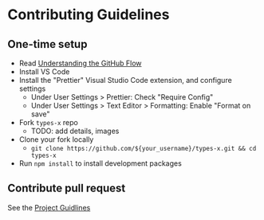 # Contributing Guidelines

## One-time setup

- Read [Understanding the GitHub Flow](https://guides.github.com/introduction/flow/index.html)
- Install VS Code
- Install the "Prettier" Visual Studio Code extension, and configure settings
  - Under User Settings > Prettier: Check "Require Config"
  - Under User Settings > Text Editor > Formatting: Enable "Format on save"
- Fork `types-x` repo
  - TODO: add details, images
- Clone your fork locally
  - `git clone https://github.com/${your_username}/types-x.git && cd types-x`
- Run `npm install` to install development packages

## Contribute pull request

See the [Project Guidlines](https://github.com/u-now/types-x/wiki)
